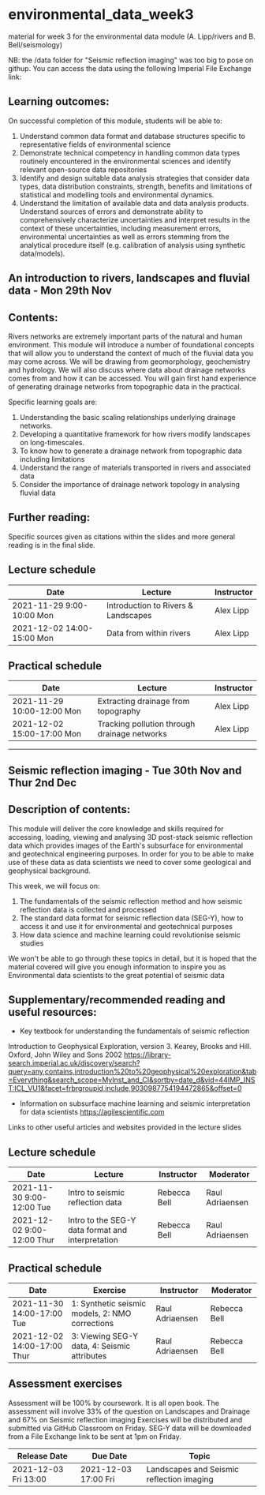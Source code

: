 # environmental_data_week3
material for week 3 for the environmental data module (A. Lipp/rivers and B. Bell/seismology)


NB: the /data folder for "Seismic reflection imaging" was too big to pose on githup. You can access the data using the following Imperial File Exchange link: 


## Learning outcomes:

On successful completion of this module, students will be able to:
1.	Understand common data format and database structures specific to representative fields of environmental science 
2.	Demonstrate technical competency in handling common data types routinely encountered in the environmental sciences and identify relevant open-source data repositories
3.	Identify and design suitable data analysis strategies that consider data types, data distribution constraints, strength, benefits and limitations of statistical and modelling tools and environmental dynamics.
4.	Understand the limitation of available data and data analysis products. Understand sources of errors and demonstrate ability to comprehensively characterize uncertainties and interpret results in the context of these uncertainties, including measurement errors, environmental uncertainties as well as errors stemming from the analytical procedure itself (e.g. calibration of analysis using synthetic data/models). 

## An introduction to rivers, landscapes and fluvial data - Mon 29th Nov 

## Contents: 

Rivers networks are extremely important parts of the natural and human environment. This module will introduce a number of foundational concepts that will allow you to understand the context of much of the fluvial data you may come across. We will be drawing from geomorphology, geochemistry and hydrology. We will also discuss where data about drainage networks comes from and how it can be accessed. You will gain first hand experience of generating drainage networks from topographic data in the practical. 

Specific learning goals are: 
1. Understanding the basic scaling relationships underlying drainage networks. 
2. Developing a quantitative framework for how rivers modify landscapes on long-timescales. 
3. To know how to generate a drainage network from topographic data including limitations
4. Understand the range of materials transported in rivers and associated data
5. Consider the importance of drainage network topology in analysing fluvial data

## Further reading: 

Specific sources given as citations within the slides and more general reading is in the final slide.


## Lecture schedule

|Date                      | Lecture                             |Instructor |
|--------------------------|-------------------------------------|------------|
|2021-11-29 9:00-10:00 Mon | Introduction to Rivers & Landscapes     | Alex Lipp  |
|2021-12-02 14:00-15:00 Mon | Data from within rivers    | Alex Lipp |     

## Practical schedule
|Date                      | Lecture                             |Instructor |
|--------------------------|-------------------------------------|------------|
|2021-11-29 10:00-12:00 Mon | Extracting drainage from topography      | Alex Lipp  |
|2021-12-02 15:00-17:00 Mon | Tracking pollution through drainage networks   | Alex Lipp |     



***


## Seismic reflection imaging - Tue 30th Nov and Thur 2nd Dec

## Description of contents:

This module will deliver the core knowledge and skills required for accessing, loading, viewing and analysing 3D post-stack seismic reflection data which provides images of the Earth's subsurface for environmental and geotechnical engineering purposes. In order for you to be able to make use of these data as data scientists we need to cover some geological and geophysical background. 

This week, we will focus on: 
1. The fundamentals of the seismic reflection method and how seismic reflection data is collected and processed
2. The standard data format for seismic reflection data (SEG-Y), how to access it and use it for environmental and geotechnical purposes
3. How data science and machine learning could revolutionise seismic studies

We won't be able to go through these topics in detail, but it is hoped that the material covered will give you enough information to inspire you as Environmental data scientists to the great potential of seismic data



## Supplementary/recommended reading and useful resources:
* Key textbook for understanding the fundamentals of seismic reflection

Introduction to Geophysical Exploration, version 3. Kearey, Brooks and Hill. Oxford, John Wiley and Sons 2002
https://library-search.imperial.ac.uk/discovery/search?query=any,contains,introduction%20to%20geophysical%20exploration&tab=Everything&search_scope=MyInst_and_CI&sortby=date_d&vid=44IMP_INST:ICL_VU1&facet=frbrgroupid,include,9030987754194472865&offset=0

* Information on subsurface machine learning and seismic interpretation for data scientists
https://agilescientific.com

Links to other useful articles and websites provided in the lecture slides



## Lecture schedule

|Date                      | Lecture                             |Instructor  |Moderator   |
|--------------------------|-------------------------------------|------------|------------|
|2021-11-30 9:00-12:00 Tue | Intro to seismic reflection data     | Rebecca Bell        | Raul Adriaensen    |
|2021-12-02 9:00-12:00 Thur | Intro to the SEG-Y data format and interpretation     | Rebecca Bell        | Raul Adriaensen   |

## Practical schedule

|Date                      | Exercise                           |Instructor  |Moderator   |
|--------------------------|-------------------------------------|------------|------------|
|2021-11-30 14:00-17:00 Tue | 1: Synthetic seismic models, 2: NMO corrections     | Raul Adriaensen       | Rebecca Bell    |
|2021-12-02 14:00-17:00 Thur | 3: Viewing SEG-Y data, 4: Seismic attributes     | Raul Adriaensen      | Rebecca Bell   |



## Assessment exercises
Assessment will be 100% by coursework. It is all open book. 
The assessment will involve 33% of the question on Landscapes and Drainage and 67% on Seismic reflection imaging
Exercises will be distributed and submitted via GitHub Classroom on Friday. SEG-Y data will be downloaded from a File Exchange link to be sent at 1pm on Friday.

|Release Date         | Due Date            | Topic                             |
|---------------------|---------------------|-----------------------------------|
|2021-12-03 Fri 13:00 | 2021-12-03 17:00 Fri| Landscapes and Seismic reflection imaging |
